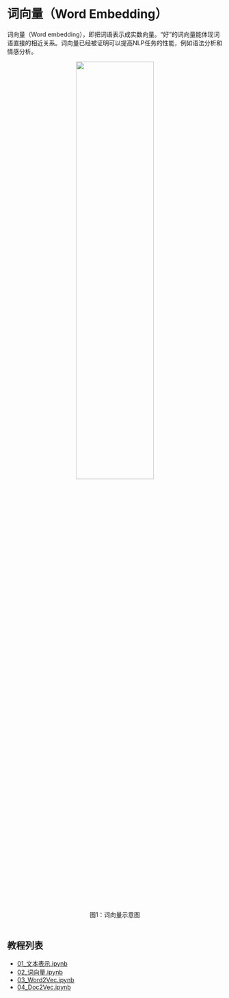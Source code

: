 # 词向量（Word Embedding）


词向量（Word embedding），即把词语表示成实数向量。“好”的词向量能体现词语直接的相近关系。词向量已经被证明可以提高NLP任务的性能，例如语法分析和情感分析。

<p align="center">
<img src="https://ai-studio-static-online.cdn.bcebos.com/54878855b1df42f9ab50b280d76906b1e0175f280b0f4a2193a542c72634a9bf" width="60%" height="50%"> <br />
</p>
<br><center>图1：词向量示意图</center></br>

## 教程列表

- [01_文本表示.ipynb](01_文本表示.ipynb)
- [02_词向量.ipynb](02_词向量.ipynb)
- [03_Word2Vec.ipynb](03_Word2Vec.ipynb)
- [04_Doc2Vec.ipynb](04_Doc2Vec.ipynb)
